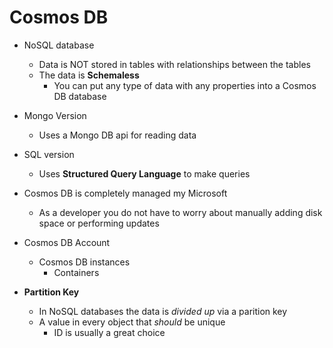 # Cosmos DB
- NoSQL database
    - Data is NOT stored in tables with relationships between the tables
    - The data is **Schemaless** 
        - You can put any type of data with any properties into a Cosmos DB database
- Mongo Version
    - Uses a Mongo DB api for reading data
- SQL version
    - Uses **Structured Query Language** to make queries
- Cosmos DB is completely managed my Microsoft
    - As a developer you do not have to worry about manually adding disk space or performing updates
- Cosmos DB Account
    - Cosmos DB instances
        - Containers

- **Partition Key**
    - In NoSQL databases the data is *divided up* via a parition key
    - A value in every object that *should* be unique
        - ID is usually a great choice